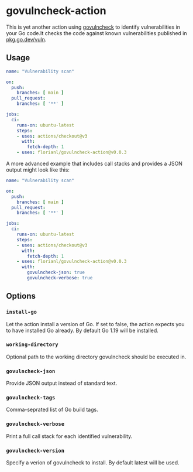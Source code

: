 # govulncheck-action

This is yet another action using [govulncheck](https://go.dev/blog/vuln) to identify vulnerabilities
in your Go code.It checks the code against known vulnerabilities published in
[pkg.go.dev/vuln](https://pkg.go.dev/vuln/).

## Usage

```yaml
name: "Vulnerability scan"

on:
  push:
    branches: [ main ]
  pull_request:
    branches: [ '**' ]

jobs:
  ci:
    runs-on: ubuntu-latest
    steps:
    - uses: actions/checkout@v3
      with:
        fetch-depth: 1
    - uses: florianl/govulncheck-action@v0.0.3
```

A more advanced example that includes call stacks and provides a JSON output might look like this:
```yaml
name: "Vulnerability scan"

on:
  push:
    branches: [ main ]
  pull_request:
    branches: [ '**' ]

jobs:
  ci:
    runs-on: ubuntu-latest
    steps:
    - uses: actions/checkout@v3
      with:
        fetch-depth: 1
    - uses: florianl/govulncheck-action@v0.0.3
      with:
        govulncheck-json: true
        govulncheck-verbose: true
```

## Options

### `install-go`
Let the action install a version of Go. If set to false, the action expects you to have installed Go
already. By default Go 1.19 will be installed.

### `working-directory`
Optional path to the working directory govulncheck should be executed in.

### `govulncheck-json`
Provide JSON output instead of standard text.

### `govulncheck-tags`
Comma-seprated list of Go build tags.

### `govulncheck-verbose`
Print a full call stack for each identified vulnerability.

### `govulncheck-version`
Specify a verion of govulncheck to install. By default latest will be used.